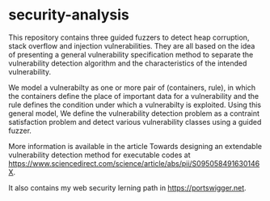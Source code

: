 # security-analysis

This repository contains three guided fuzzers to detect heap corruption, stack overflow and injection vulnerabilities. They are all based on the idea of presenting a general vulnerability specification method to separate the vulnerability detection algorithm and the characteristics of the intended vulnerability. 

We model a vulnerabilty as one or more pair of (containers, rule), in which the containers define the place of important data for a vulnerability and the rule defines the condition under which a vulnerabilty is exploited. Using this general model, We define the vulnerability detection problem as a contraint satisfaction problem and detect various vulnerability classes using a guided fuzzer. 

More information is available in the article Towards designing an extendable vulnerability detection method for executable codes at https://www.sciencedirect.com/science/article/abs/pii/S095058491630146X. 

It also contains my web security lerning path in https://portswigger.net.